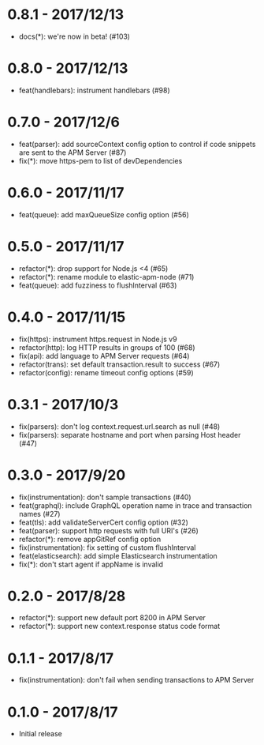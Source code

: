 # 0.8.1 - 2017/12/13
  * docs(*): we're now in beta! (#103)

# 0.8.0 - 2017/12/13
  * feat(handlebars): instrument handlebars (#98)

# 0.7.0 - 2017/12/6
  * feat(parser): add sourceContext config option to control if code snippets are sent to the APM Server (#87)
  * fix(*): move https-pem to list of devDependencies

# 0.6.0 - 2017/11/17
  * feat(queue): add maxQueueSize config option (#56)

# 0.5.0 - 2017/11/17
  * refactor(\*): drop support for Node.js <4 (#65)
  * refactor(\*): rename module to elastic-apm-node (#71)
  * feat(queue): add fuzziness to flushInterval (#63)

# 0.4.0 - 2017/11/15
  * fix(https): instrument https.request in Node.js v9
  * refactor(http): log HTTP results in groups of 100 (#68)
  * fix(api): add language to APM Server requests (#64)
  * refactor(trans): set default transaction.result to success (#67)
  * refactor(config): rename timeout config options (#59)

# 0.3.1 - 2017/10/3
  * fix(parsers): don't log context.request.url.search as null (#48)
  * fix(parsers): separate hostname and port when parsing Host header (#47)

# 0.3.0 - 2017/9/20
  * fix(instrumentation): don't sample transactions (#40)
  * feat(graphql): include GraphQL operation name in trace and transaction names (#27)
  * feat(tls): add validateServerCert config option (#32)
  * feat(parser): support http requests with full URI's (#26)
  * refactor(\*): remove appGitRef config option
  * fix(instrumentation): fix setting of custom flushInterval
  * feat(elasticsearch): add simple Elasticsearch instrumentation
  * fix(\*): don't start agent if appName is invalid

# 0.2.0 - 2017/8/28
  * refactor(\*): support new default port 8200 in APM Server
  * refactor(\*): support new context.response status code format

# 0.1.1 - 2017/8/17
  * fix(instrumentation): don't fail when sending transactions to APM Server

# 0.1.0 - 2017/8/17
  * Initial release
